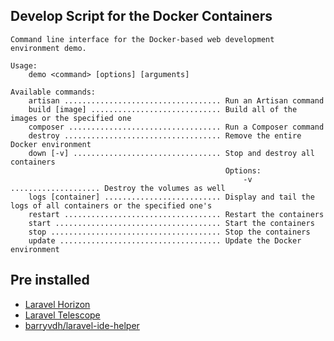 ## Develop Script for the Docker Containers

```
Command line interface for the Docker-based web development environment demo.

Usage:
    demo <command> [options] [arguments]

Available commands:
    artisan ................................... Run an Artisan command
    build [image] ............................. Build all of the images or the specified one
    composer .................................. Run a Composer command
    destroy ................................... Remove the entire Docker environment
    down [-v] ................................. Stop and destroy all containers
                                                Options:
                                                    -v .................... Destroy the volumes as well
    logs [container] .......................... Display and tail the logs of all containers or the specified one's
    restart ................................... Restart the containers
    start ..................................... Start the containers
    stop ...................................... Stop the containers
    update .................................... Update the Docker environment
```

## Pre installed

- [Laravel Horizon](https://laravel.com/docs/8.x/horizon)
- [Laravel Telescope](https://laravel.com/docs/8.x/telescope)
- [barryvdh/laravel-ide-helper](https://github.com/barryvdh/laravel-ide-helper)
